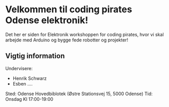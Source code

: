 # Velkommen til coding pirates Odense elektronik!

Det her er siden for Elektronik workshoppen for coding pirates, hvor vi skal arbejde med Arduino og bygge fede robotter og projekter!

## Vigtig information
Undervisere:
- Henrik Schwarz
- Esben ....

Sted: Odense Hovedbiblotek (Østre Stationsvej 15, 5000 Odense)
Tid: Onsdag Kl 17:00-19:00
